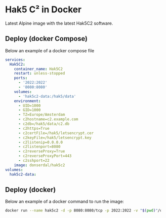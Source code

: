 # Hak5 C² in Docker

Latest Alpine image with the latest Hak5C2 software. 

## Deploy (docker Compose)

Below an example of a docker compose file

```yaml
services:
  Hak5C2:
    container_name: Hak5C2
    restart: unless-stopped
    ports:
      - '2022:2022'
      - '8080:8080'
    volumes:
      - 'hak5c2-data:/hak5/data'
    environment:
      - UID=1000
      - GID=1000
      - TZ=Europe/Amsterdam
      - c2hostname=c2.example.com
      - c2db=/hak5/data/c2.db
      - c2https=True
      - c2certFile=/hak5/letsencrypt.cer
      - c2keyFile=/hak5/letsencrypt.key
      - c2listenip=0.0.0.0 
      - c2listenport=8080
      - c2reverseProxy=True
      - c2reverseProxyPort=443
      - c2sshport=22
    image: donserdal/hak5c2
volumes:
  hak5c2-data:
```

## Deploy (docker)

Below an example of a docker command to run the image:

```sh
docker run --name hak5c2 -d -p 8080:8080/tcp -p 2022:2022 -v "$(pwd)"/data:/hak5/data -e 'c2hostname=c2.example.com' donserdal/hak5c2
```
